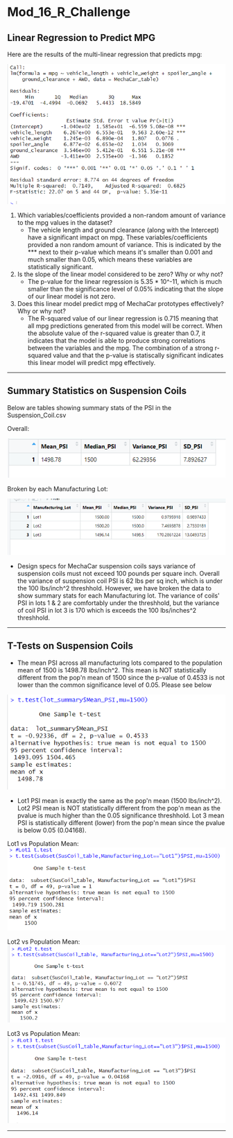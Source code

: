 # Mod_16_R_Challenge

## Linear Regression to Predict MPG
Here are the results of the multi-linear regression that predicts mpg:

![Deliverable_1_Linear_Reg.png](https://github.com/tylerwe19/Mod_16_R_Challenge/blob/main/Deliverable_1_Linear_Reg.PNG)


 1. Which variables/coefficients provided a non-random amount of variance to the mpg values in the dataset?
    * The vehicle length and ground clearance (along with the Intercept) have a significant impact on mpg. These variables/coefficients provided a non random amount of variance. This is indicated by the *** next to their p-value which means it's smaller than 0.001 and much smaller than 0.05, which means these variables are statistically significant. 
 2. Is the slope of the linear model considered to be zero? Why or why not?
    * The p-value for the linear regression is 5.35 * 10^-11, which is much smaller than the significance level of 0.05% indicating that the slope of our linear model is not zero.
 3. Does this linear model predict mpg of MechaCar prototypes effectively? Why or why not?
    * The R-squared value of our linear regression is 0.715 meaning that all mpg predictions generated from this model will be correct. When the absolute value of the r-squared value is greater than 0.7, it indicates that the model is able to produce strong correlations between the variables and the mpg. The combination of a strong r-squared value and that the p-value is statiscally significant indicates this linear model will predict mpg effectively.
 --- 
 
 ## Summary Statistics on Suspension Coils
 Below are tables showing summary stats of the PSI in the Suspension_Coil.csv
 
 Overall:
 
![Deliverable_2_total_summary.png](https://github.com/tylerwe19/Mod_16_R_Challenge/blob/main/Deliverable_2_total_summary.PNG)
 
 Broken by each Manufacturing Lot:
 
![Deliverable_2_lot_summary.png](https://github.com/tylerwe19/Mod_16_R_Challenge/blob/main/Deliverable_2_lot_summary.PNG)

 * Design specs for MechaCar suspension coils says variance of suspension coils must not exceed 100 pounds per square inch. Overall the variance of suspension coil PSI is 62 lbs per sq inch, which is under the 100 lbs/inch^2 threshhold. However, we have broken the data to show summary stats for each Manufacturing lot. The variance of coils' PSI in lots 1 & 2 are comfortably under the threshhold, but the variance of coil PSI in lot 3 is 170 which is exceeds the 100 lbs/inches^2 threshhold. 
 --- 
 
## T-Tests on Suspension Coils
 * The mean PSI across all manufacturing lots compared to the population mean of 1500 is 1498.78 lbs/inch^2. This mean is NOT statistically different from the pop'n mean of 1500 since the p-value of 0.4533 is not lower than the common significance level of 0.05. Please see below

![Deliverable_3_AllPSI_vs_1500.png](https://github.com/tylerwe19/Mod_16_R_Challenge/blob/main/Deliverable_3_AllPSI_vs_1500.PNG)

 * Lot1 PSI mean is exactly the same as the pop'n mean (1500 lbs/inch^2). Lot2 PSI mean is NOT statistically different from the pop'n mean as the pvalue is much higher than the 0.05 significance threshhold. Lot 3 mean PSI is statistically different (lower) from the pop'n mean since the pvalue is below 0.05 (0.04168).

 Lot1 vs Population Mean:
![Deliverable_3_Lot1_v_1500.png](https://github.com/tylerwe19/Mod_16_R_Challenge/blob/main/Deliverable_3_Lot1_v_1500.PNG)


 Lot2 vs Population Mean:
![Deliverable_3_Lot2_v_1500.png](https://github.com/tylerwe19/Mod_16_R_Challenge/blob/main/Deliverable_3_Lot2_v_1500.PNG)


 Lot3 vs Population Mean:
![Deliverable_3_Lot3_v_1500.png](https://github.com/tylerwe19/Mod_16_R_Challenge/blob/main/Deliverable_3_Lot3_v_1500.PNG)

 --- 
